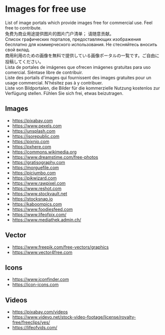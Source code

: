 # Images for free use
List of image portals which provide images free for commercial use. Feel free to contribute.  
免费为商业用途提供图片的图片门户清单； 请随意贡献。  
Список графических порталов, предоставляющих изображения бесплатно для коммерческого использования. Не стесняйтесь вносить свой вклад.  
商用利用のための画像を無料で提供している画像ポータルの一覧です。ご自由に投稿してください。  
Lista de portales de imágenes que ofrecen imágenes gratuitas para uso comercial. Siéntase libre de contribuir.  
Liste des portails d'images qui fournissent des images gratuites pour un usage commercial. N'hésitez pas à y contribuer.  
Liste von Bildportalen, die Bilder für die kommerzielle Nutzung kostenlos zur Verfügung stellen. Fühlen Sie sich frei, etwas beizutragen.

## Images
* https://pixabay.com
* https://www.pexels.com
* https://unsplash.com
* https://isorepublic.com
* https://pixnio.com
* https://pxhere.com
* https://commons.wikimedia.org
* https://www.dreamstime.com/free-photos
* https://gratisography.com
* https://morguefile.com
* https://picjumbo.com
* https://pikwizard.com
* https://www.rawpixel.com
* https://www.reshot.com
* https://www.stockvault.net
* https://stocksnap.io
* https://kaboompics.com
* https://www.foodiesfeed.com
* https://www.lifeofpix.com/
* https://www.mediathek.admin.ch/


## Vector
* https://www.freepik.com/free-vectors/graphics
* https://www.vector4free.com

## Icons
* https://www.iconfinder.com
* https://icon-icons.com

## Videos
* https://pixabay.com/videos
* https://www.videvo.net/stock-video-footage/license/royalty-free/freeclips/yes/
* https://lifeofvids.com/
